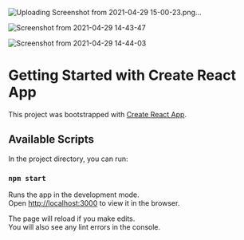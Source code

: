 ![Uploading Screenshot from 2021-04-29 15-00-23.png…]()

![Screenshot from 2021-04-29 14-43-47](https://user-images.githubusercontent.com/74497930/116546218-0559e580-a8fa-11eb-853c-21bfb78a326a.png)


![Screenshot from 2021-04-29 14-44-03](https://user-images.githubusercontent.com/74497930/116546794-b82a4380-a8fa-11eb-9a6b-14c09b311a44.png)


# Getting Started with Create React App

This project was bootstrapped with [Create React App](https://github.com/facebook/create-react-app).

## Available Scripts

In the project directory, you can run:

### `npm start`

Runs the app in the development mode.\
Open [http://localhost:3000](http://localhost:3000) to view it in the browser.

The page will reload if you make edits.\
You will also see any lint errors in the console.


